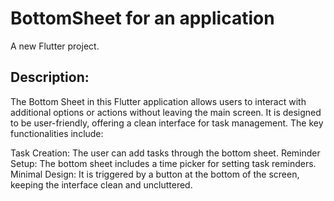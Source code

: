 # BottomSheet for an application

A new Flutter project.

## Description:
The Bottom Sheet in this Flutter application allows users to interact with additional options or actions without leaving the main screen. It is designed to be user-friendly, offering a clean interface for task management. The key functionalities include:

Task Creation: The user can add tasks through the bottom sheet.
Reminder Setup: The bottom sheet includes a time picker for setting task reminders.
Minimal Design: It is triggered by a button at the bottom of the screen, keeping the interface clean and uncluttered.
